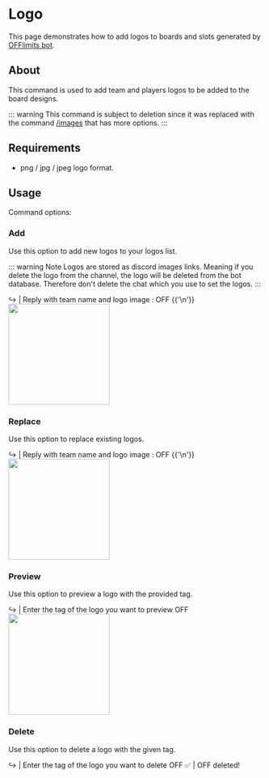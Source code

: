 # Logo

This page demonstrates how to add logos to boards and slots generated by [OFFlimits bot](https://discord.com/oauth2/authorize?client_id=728332591790293044&scope=bot+applications.commands&permissions=268445752&client_id=728332591790293044).

## About

This command is used to add team and players logos to be added to the board designs.

::: warning
This command is subject to deletion since it was replaced with the command [/images](/guide/images) that has more options.
:::

<YandexAD blockId='R-A-8300744-2'></YandexAD>

## Requirements

- png / jpg / jpeg logo format.

## Usage

Command options:

### Add

Use this option to add new logos to your logos list.

::: warning Note
Logos are stored as discord images links. Meaning if you delete the logo from the channel, the logo will be deleted from the bot database.
Therefore don't delete the chat which you use to set the logos.
:::

<DiscordMessage :bot="true" profile="bot">
			<template #interactions>
				<DiscordInteraction profile="test" :command="true">logo</DiscordInteraction>
			</template>
<DiscordDropdown placeholder="🗺️ Add">
</DiscordDropdown>
</DiscordMessage>
<DiscordMessage :bot="true" profile="bot">↪️ | Reply with team name and logo image :
</DiscordMessage>
<DiscordMessage profile="test">
<DiscordMarkdown>OFF
{{'\n'}}
<img style="max-width:100%;width:200px;" src="https://cdn.discordapp.com/attachments/726594273889484960/855640311790174208/OL-logo_1.png"/>
</DiscordMarkdown>
</DiscordMessage>

### Replace

Use this option to replace existing logos.

<DiscordMessage :bot="true" profile="bot">
			<template #interactions>
				<DiscordInteraction profile="test" :command="true">logo</DiscordInteraction>
			</template>
<DiscordDropdown placeholder="🗺️ Replace">
</DiscordDropdown>
</DiscordMessage>
<DiscordMessage :bot="true" profile="bot">↪️ | Reply with team name and logo image :
</DiscordMessage>
<DiscordMessage profile="test">
<DiscordMarkdown>OFF
{{'\n'}}
<img style="max-width:100%;width:200px;" src="https://cdn.discordapp.com/attachments/726594273889484960/855640311790174208/OL-logo_1.png"/>
</DiscordMarkdown>
</DiscordMessage>

### Preview

Use this option to preview a logo with the provided tag.

<DiscordMessage :bot="true" profile="bot">
			<template #interactions>
				<DiscordInteraction profile="test" :command="true">logo</DiscordInteraction>
			</template>
<DiscordDropdown placeholder="🗺️ Preview">
</DiscordDropdown>
</DiscordMessage>
<DiscordMessage :bot="true" profile="bot">↪️ | Enter the tag of the logo you want to preview
</DiscordMessage>
<DiscordMessage profile="test">
<DiscordMarkdown>OFF</DiscordMarkdown>
</DiscordMessage>
<DiscordMessage :bot="true" profile="bot">
<img style="max-width:100%;width:200px;" src="https://cdn.discordapp.com/attachments/726594273889484960/855640311790174208/OL-logo_1.png"/>
</DiscordMessage>

### Delete

Use this option to delete a logo with the given tag.

<DiscordMessage :bot="true" profile="bot">
			<template #interactions>
				<DiscordInteraction profile="test" :command="true">logo</DiscordInteraction>
			</template>
<DiscordDropdown placeholder="🗺️ Delete">
</DiscordDropdown>
</DiscordMessage>
<DiscordMessage :bot="true" profile="bot">↪️ | Enter the tag of the logo you want to delete
</DiscordMessage>
<DiscordMessage profile="test">
<DiscordMarkdown>OFF</DiscordMarkdown>
</DiscordMessage>
<DiscordMessage :bot="true" profile="bot">
✅ | OFF deleted!
</DiscordMessage>
